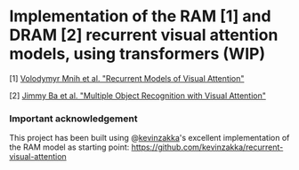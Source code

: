 # Implementation of the RAM [1] and DRAM [2] recurrent visual attention models, using transformers (WIP)

[1] [Volodymyr Mnih et al. "Recurrent Models of Visual Attention"](https://arxiv.org/abs/1406.6247)

[2] [Jimmy Ba et al. "Multiple Object Recognition with Visual Attention"](https://arxiv.org/abs/1412.7755)

### Important acknowledgement
This project has been built using @[kevinzakka](https://github.com/kevinzakka)'s excellent implementation of the RAM model as 
starting point: https://github.com/kevinzakka/recurrent-visual-attention